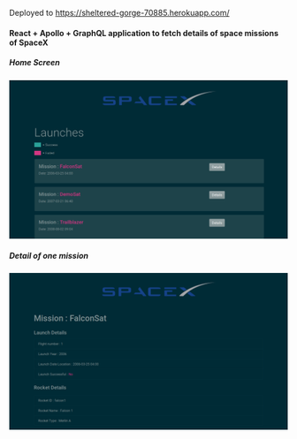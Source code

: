 Deployed to https://sheltered-gorge-70885.herokuapp.com/

#### React + Apollo + GraphQL application to fetch details of space missions of SpaceX

##### Home Screen
![alt_text](https://github.com/keshavvinayak01/SpaceX-Launches/blob/master/media/main.png)

##### Detail of one mission
![alt_text](https://github.com/keshavvinayak01/SpaceX-Launches/blob/master/media/launch.png)
